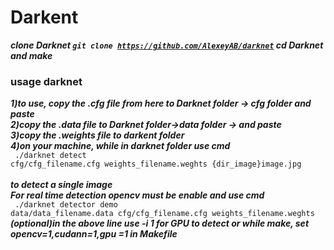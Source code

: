 # Darkent
***clone Darknet
<code>git clone https://github.com/AlexeyAB/darknet</code>
cd Darknet
and make***
### usage darknet
***1)to use, copy the .cfg file from here to Darknet folder -> cfg folder and paste***
<br>
***2)copy the .data file to Darknet folder->data folder -> and paste***
<br>
***3)copy the .weights file to darkent folder***
<br>
***4)on your machine, while in darknet folder use cmd***
<br>
<code> 
./darknet detect cfg/cfg_filename.cfg weights_filename.weghts {dir_image}image.jpg
</code>
<br>***to detect a single image***
<br>
***For real time detection opencv must be enable and use cmd***
<br>
<code>
./darknet detector demo data/data_filename.data cfg/cfg_filename.cfg weights_filename.weghts
</code>
***(optional)in the above line use -i 1 for GPU to detect  or while make, set opencv=1,cudann=1,gpu =1 in Makefile***
